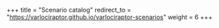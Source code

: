 +++
title = "Scenario catalog"
redirect_to = "https://varlociraptor.github.io/varlociraptor-scenarios"
weight = 6
+++